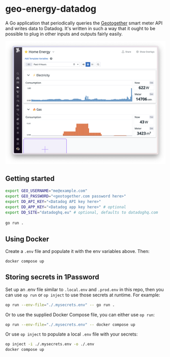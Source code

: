 # geo-energy-datadog

A Go application that periodically queries the [Geotogether](https://geotogether.com/) smart meter API and writes data to Datadog. It's written in such a way that it ought to be possible to plug in other inputs and outputs fairly easily.

![](./assets/screenshot.png)


## Getting started

```sh
export GEO_USERNAME="me@example.com"
export GEO_PASSWORD="<geotogether.com password here>"
export DD_API_KEY="<Datadog API key here>"
export DD_APP_KEY="<Datadog app key here>" # optional
export DD_SITE="datadoghq.eu" # optional, defaults to datadoghq.com

go run .
```

## Using Docker

Create a `.env` file and populate it with the env variables above. Then:

```sh
docker compose up
```

## Storing secrets in 1Password

Set up an .env file similar to `.local.env` and `.prod.env` in this repo, then you can use `op run` or `op inject` to use those secrets at runtime. For example:

```sh
op run --env-file="./.mysecrets.env" -- go run .
```

Or to use the supplied Docker Compose file, you can either use `op run`:

```sh
op run --env-file="./.mysecrets.env" -- docker compose up
```

Or use `op inject` to populate a local `.env` file with your secrets:

```sh
op inject -i ./.mysecrets.env -o ./.env
docker compose up
```
